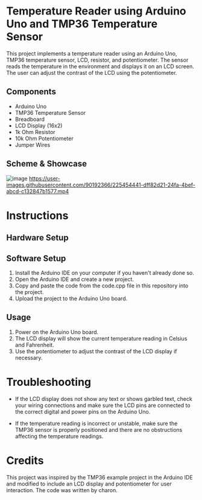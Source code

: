# Temperature Reader using Arduino Uno and TMP36 Temperature Sensor

This project implements a temperature reader using an Arduino Uno, TMP36 temperature sensor, LCD, resistor, and potentiometer. The sensor reads the temperature in the environment and displays it on an LCD screen. The user can adjust the contrast of the LCD using the potentiometer.

## Components

- Arduino Uno
- TMP36 Temperature Sensor
- Breadboard
- LCD Display (16x2)
- 1k Ohm Resistor
- 10k Ohm Potentiometer
- Jumper Wires

## Scheme & Showcase

![image](https://user-images.githubusercontent.com/90192366/225772368-ce828899-6927-413a-94b7-75e0a870385b.png)
https://user-images.githubusercontent.com/90192366/225454441-dff82d21-24fa-4bef-abcd-c132847b1577.mp4

# Instructions

## Hardware Setup



## Software Setup

1. Install the Arduino IDE on your computer if you haven't already done so.
2. Open the Arduino IDE and create a new project.
3. Copy and paste the code from the code.cpp file in this repository into the project.
4. Upload the project to the Arduino Uno board.

## Usage

1. Power on the Arduino Uno board.
2. The LCD display will show the current temperature reading in Celsius and Fahrenheit.
3. Use the potentiometer to adjust the contrast of the LCD display if necessary.

# Troubleshooting

- If the LCD display does not show any text or shows garbled text, check your wiring connections and make sure the LCD pins are connected to the correct digital and     power pins on the Arduino Uno.

- If the temperature reading is incorrect or unstable, make sure the TMP36 sensor is properly positioned and there are no obstructions affecting the temperature         readings.

# Credits
This project was inspired by the TMP36 example project in the Arduino IDE and modified to include an LCD display and potentiometer for user interaction. The code was written by charon.
